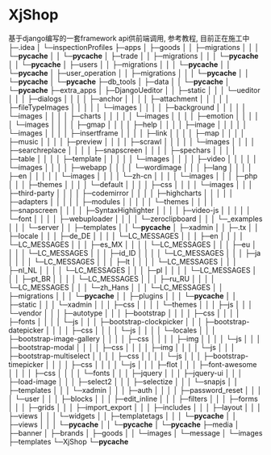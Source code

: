 # XjShop
基于django编写的一套framework api供前端调用, 参考教程, 目前正在施工中
├─.idea
│  └─inspectionProfiles
├─apps
│  ├─goods
│  │  ├─migrations
│  │  │  └─__pycache__
│  │  └─__pycache__
│  ├─trade
│  │  ├─migrations
│  │  │  └─__pycache__
│  │  └─__pycache__
│  ├─users
│  │  ├─migrations
│  │  │  └─__pycache__
│  │  └─__pycache__
│  ├─user_operation
│  │  ├─migrations
│  │  │  └─__pycache__
│  │  └─__pycache__
│  └─__pycache__
├─db_tools
│  ├─data
│  │  └─__pycache__
│  └─__pycache__
├─extra_apps
│  ├─DjangoUeditor
│  │  ├─static
│  │  │  └─ueditor
│  │  │      ├─dialogs
│  │  │      │  ├─anchor
│  │  │      │  ├─attachment
│  │  │      │  │  ├─fileTypeImages
│  │  │      │  │  └─images
│  │  │      │  ├─background
│  │  │      │  │  └─images
│  │  │      │  ├─charts
│  │  │      │  │  └─images
│  │  │      │  ├─emotion
│  │  │      │  │  └─images
│  │  │      │  ├─gmap
│  │  │      │  ├─help
│  │  │      │  ├─image
│  │  │      │  │  └─images
│  │  │      │  ├─insertframe
│  │  │      │  ├─link
│  │  │      │  ├─map
│  │  │      │  ├─music
│  │  │      │  ├─preview
│  │  │      │  ├─scrawl
│  │  │      │  │  └─images
│  │  │      │  ├─searchreplace
│  │  │      │  ├─snapscreen
│  │  │      │  ├─spechars
│  │  │      │  ├─table
│  │  │      │  ├─template
│  │  │      │  │  └─images
│  │  │      │  ├─video
│  │  │      │  │  └─images
│  │  │      │  ├─webapp
│  │  │      │  └─wordimage
│  │  │      ├─lang
│  │  │      │  ├─en
│  │  │      │  │  └─images
│  │  │      │  └─zh-cn
│  │  │      │      └─images
│  │  │      ├─php
│  │  │      ├─themes
│  │  │      │  └─default
│  │  │      │      ├─css
│  │  │      │      └─images
│  │  │      ├─third-party
│  │  │      │  ├─codemirror
│  │  │      │  ├─highcharts
│  │  │      │  │  ├─adapters
│  │  │      │  │  ├─modules
│  │  │      │  │  └─themes
│  │  │      │  ├─snapscreen
│  │  │      │  ├─SyntaxHighlighter
│  │  │      │  ├─video-js
│  │  │      │  │  └─font
│  │  │      │  ├─webuploader
│  │  │      │  └─zeroclipboard
│  │  │      └─_examples
│  │  │          └─server
│  │  ├─templates
│  │  └─__pycache__
│  ├─xadmin
│  │  ├─.tx
│  │  ├─locale
│  │  │  ├─de_DE
│  │  │  │  └─LC_MESSAGES
│  │  │  ├─en
│  │  │  │  └─LC_MESSAGES
│  │  │  ├─es_MX
│  │  │  │  └─LC_MESSAGES
│  │  │  ├─eu
│  │  │  │  └─LC_MESSAGES
│  │  │  ├─id_ID
│  │  │  │  └─LC_MESSAGES
│  │  │  ├─ja
│  │  │  │  └─LC_MESSAGES
│  │  │  ├─lt
│  │  │  │  └─LC_MESSAGES
│  │  │  ├─nl_NL
│  │  │  │  └─LC_MESSAGES
│  │  │  ├─pl
│  │  │  │  └─LC_MESSAGES
│  │  │  ├─pt_BR
│  │  │  │  └─LC_MESSAGES
│  │  │  ├─ru_RU
│  │  │  │  └─LC_MESSAGES
│  │  │  └─zh_Hans
│  │  │      └─LC_MESSAGES
│  │  ├─migrations
│  │  │  └─__pycache__
│  │  ├─plugins
│  │  │  └─__pycache__
│  │  ├─static
│  │  │  └─xadmin
│  │  │      ├─css
│  │  │      │  └─themes
│  │  │      ├─js
│  │  │      └─vendor
│  │  │          ├─autotype
│  │  │          ├─bootstrap
│  │  │          │  ├─css
│  │  │          │  ├─fonts
│  │  │          │  └─js
│  │  │          ├─bootstrap-clockpicker
│  │  │          ├─bootstrap-datepicker
│  │  │          │  ├─css
│  │  │          │  └─js
│  │  │          │      └─locales
│  │  │          ├─bootstrap-image-gallery
│  │  │          │  ├─css
│  │  │          │  ├─img
│  │  │          │  └─js
│  │  │          ├─bootstrap-modal
│  │  │          │  ├─css
│  │  │          │  ├─img
│  │  │          │  └─js
│  │  │          ├─bootstrap-multiselect
│  │  │          │  ├─css
│  │  │          │  └─js
│  │  │          ├─bootstrap-timepicker
│  │  │          │  ├─css
│  │  │          │  └─js
│  │  │          ├─flot
│  │  │          ├─font-awesome
│  │  │          │  ├─css
│  │  │          │  └─fonts
│  │  │          ├─jquery
│  │  │          ├─jquery-ui
│  │  │          ├─load-image
│  │  │          ├─select2
│  │  │          ├─selectize
│  │  │          └─snapjs
│  │  ├─templates
│  │  │  └─xadmin
│  │  │      ├─auth
│  │  │      │  ├─password_reset
│  │  │      │  └─user
│  │  │      ├─blocks
│  │  │      ├─edit_inline
│  │  │      ├─filters
│  │  │      ├─forms
│  │  │      ├─grids
│  │  │      ├─import_export
│  │  │      ├─includes
│  │  │      ├─layout
│  │  │      ├─views
│  │  │      └─widgets
│  │  ├─templatetags
│  │  │  └─__pycache__
│  │  ├─views
│  │  │  └─__pycache__
│  │  └─__pycache__
│  └─__pycache__
├─media
│  ├─banner
│  ├─brands
│  ├─goods
│  │  └─images
│  └─message
│      └─images
├─templates
└─XjShop
    └─__pycache__
